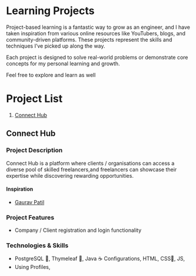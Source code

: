# Learning Projects
Project-based learning is a fantastic way to grow as an engineer, and I have taken inspiration from various online resources like YouTubers, blogs, and community-driven platforms. These projects represent the skills and techniques I’ve picked up along the way.

Each project is designed to solve real-world problems or demonstrate core concepts for my personal learning and growth.

Feel free to explore and learn as well

# Project List 
1. [Connect Hub](#project-1)


## Connect Hub
### Project Description
Connect Hub is a platform where clients / organisations can access a diverse pool 
of skilled freelancers,and freelancers can showcase their expertise while 
discovering rewarding opportunities.

#### Inspiration
- [Gaurav Patil](https://www.youtube.com/@gauravpatil_13) 

### Project Features
* Company / Client registration and login functionality 

### Technologies & Skills
- PostgreSQL 🐘, Thymeleaf 🍃,  Java ☕️ Configurations, HTML, CSS🎨, JS, 
- Using Profiles, 






